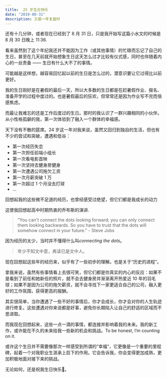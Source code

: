 ```yaml
---
title:  25 岁生日快乐
date: "2019-08-31"
description: 又是一年复盘时
---
```


还有十几分钟，或者现在已经到了 8 月 31 日，只是我开始写这篇小水文的时候是 8 月 30 日晚上 11:36.

看来虽然到了这个年纪我还并不能因为工作（或其他事情）的忙碌而忘记了自己的生日，甚至在几天前就开始想象生日这天怎么过才比较有仪式感，同时也伴随着内心的一丝责备 —— 生日有什么大不了的事情。

可能越是这样想，越容易回忆起以前的生日是怎么过的，潜意识要让它过得比以前更好。

我的生日刚好是在暑假的最后一天，所以大多数的生日都是在赶暑假作业、报名、准备开学的过程中度过的。也是暑假最后的狂欢，但常常还是因为作业写不完而倍感焦虑。

而最让我难忘的还是工作后度过的生日。那时的我认识了一群兴趣相同的小伙伴。从小性格孤僻的我，第一次体验到了融入一个群体的幸福感。

天下没有不散的筵席。24 岁这一年对我来说，虽然又回归到独自的生活，但也有不少的尝试和突破，遭遇和低谷：

- 第一次经历失恋
- 第一次担任前端小组长
- 第一次看电影首映
- 第一次坚持去健身房健身
- 第一次遭遇公司拖欠工资
- 第一次月薪突破 1 万
- 第一次超过 1 个月没去打球
- ... 

回想起我的这些微不足道的经历，也曾经感受过绝望，但它们都是我成长的动力

这使我回想起高中时期热衷的乔布斯的演讲.

> “You can't connect the dots looking forward; you can only connect them looking backwards. So you have to trust that the dots will somehow connect in your future.” - Steve Jobs  

因为经历的太少，当时并不懂得什么叫*connecting the dots*。

> 年少不知文中意，再读已是文中人。  

现在回想起这些年的经历来，似乎有了一些初步的理解。也是关于“历史的进程”。

拿我来说，虽然有些事情看上去很可笑，但它们都是你真实的内心的反应：如果不是看到了前任和她新任的照片，就不会去健身房并渐渐离开热爱近 10 年的羽毛球；如果不是因为公司的拖欠薪资，就不会寻找下一家更适合自己的公司，融入更好的工作氛围，获得更高的报酬。

其实很简单，当你遭遇了一些不好的事情后，你才会成长，你才会对你的人生轨迹进行修复。这些遭遇对你来说都是好事，避免你长期陷入让自己的舒适的区域而不思进取。

而我现在回想起来，这些一点一滴的事情，都连接并影响着我的未来。我的新工作，或许能在不久的未来给我一些新的机会和挑战。To be honest, I’m counting on it. 

或许这个生日并不需要像那次一样感受到所谓的”幸福“，它更像是一个重要的里程碑，起着一个对我职业生涯承上启下的作用。它会告诉我，你会变得更加成熟，更加积极地面对接下来的挑战。

无论如何，还是祝我生日快乐🎂。